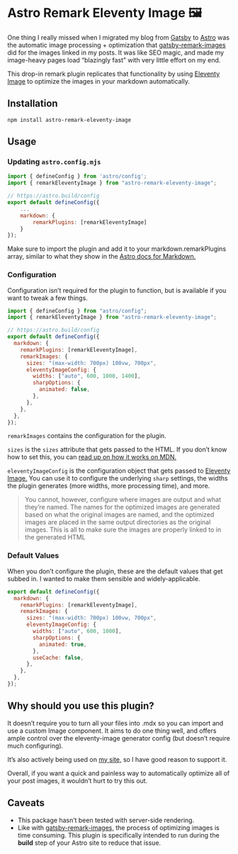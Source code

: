 # Astro Remark Eleventy Image 🖼

One thing I really missed when I migrated my blog from [Gatsby](https://www.gatsbyjs.com/) to [Astro](https://astro.build/) was the automatic image processing + optimization that [gatsby-remark-images](https://www.gatsbyjs.com/plugins/gatsby-remark-images/) did for the images linked in my posts. It was like SEO magic, and made my image-heavy pages load “blazingly fast” with very little effort on my end.

This drop-in remark plugin replicates that functionality by using [Eleventy Image](https://www.11ty.dev/docs/plugins/image/) to optimize the images in your markdown automatically.

## Installation

```shell
npm install astro-remark-eleventy-image
```

## Usage

### Updating `astro.config.mjs`

```js
import { defineConfig } from 'astro/config';
import { remarkEleventyImage } from "astro-remark-eleventy-image";

// https://astro.build/config
export default defineConfig({
    ...
    markdown: {
        remarkPlugins: [remarkEleventyImage]
    }
});
```

Make sure to import the plugin and add it to your markdown.remarkPlugins array, similar to what they show in the [Astro docs for Markdown.](https://docs.astro.build/en/guides/markdown-content/#markdown-plugins)

### Configuration

Configuration isn’t required for the plugin to function, but is available if you want to tweak a few things.

```js
import { defineConfig } from "astro/config";
import { remarkEleventyImage } from "astro-remark-eleventy-image";

// https://astro.build/config
export default defineConfig({
  markdown: {
    remarkPlugins: [remarkEleventyImage],
    remarkImages: {
      sizes: "(max-width: 700px) 100vw, 700px",
      eleventyImageConfig: {
        widths: ["auto", 600, 1000, 1400],
        sharpOptions: {
          animated: false,
        },
      },
    },
  },
});
```

`remarkImages` contains the configuration for the plugin.

`sizes` is the `sizes` attribute that gets passed to the HTML. If you don’t know how to set this, you can [read up on how it works on MDN.](https://developer.mozilla.org/en-US/docs/Web/API/HTMLImageElement/sizes)

`eleventyImageConfig` is the configuration object that gets passed to [Eleventy Image.](https://www.11ty.dev/docs/plugins/image/) You can use it to configure the underlying `sharp` settings, the widths the plugin generates (more widths, more processing time), and more.

> You cannot, however, configure where images are output and what they’re named. The names for the optimized images are generated based on what the original images are named, and the optimized images are placed in the same output directories as the original images.
> This is all to make sure the images are properly linked to in the generated HTML

### Default Values

When you don’t configure the plugin, these are the default values that get subbed in. I wanted to make them sensible and widely-applicable.

```js
export default defineConfig({
  markdown: {
    remarkPlugins: [remarkEleventyImage],
    remarkImages: {
      sizes: "(max-width: 700px) 100vw, 700px",
      eleventyImageConfig: {
        widths: ["auto", 600, 1000],
        sharpOptions: {
          animated: true,
        },
        useCache: false,
      },
    },
  },
});
```

## Why should you use this plugin?

It doesn’t require you to turn all your files into .mdx so you can import and use a custom Image component. It aims to do one thing well, and offers ample control over the eleventy-image generator config (but doesn’t require much configuring).

It’s also actively being used on [my site,](https://cjohanaja.com/) so I have good reason to support it.

Overall, if you want a quick and painless way to automatically optimize all of your post images, it wouldn’t hurt to try this out.

## Caveats

- This package hasn’t been tested with server-side rendering.
- Like with [gatsby-remark-images,](https://www.gatsbyjs.com/plugins/gatsby-remark-images/) the process of optimizing images is time consuming. This plugin is specifically intended to run during the **build** step of your Astro site to reduce that issue.
